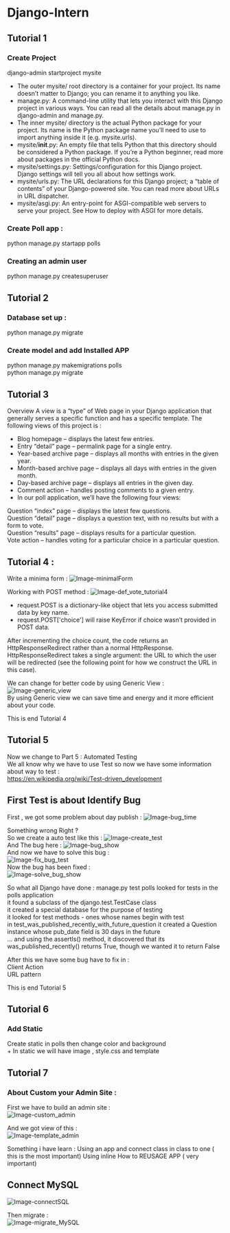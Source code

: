 # Django-Intern
## Tutorial 1 
### Create Project 
django-admin startproject mysite <br>
- The outer mysite/ root directory is a container for your project. Its name doesn’t matter to Django; you can rename it to anything you like. <br>
- manage.py: A command-line utility that lets you interact with this Django project in various ways. You can read all the details about manage.py in django-admin and manage.py. <br>
- The inner mysite/ directory is the actual Python package for your project. Its name is the Python package name you’ll need to use to import anything inside it (e.g. mysite.urls). <br>
- mysite/__init__.py: An empty file that tells Python that this directory should be considered a Python package. If you’re a Python beginner, read more about packages in the official Python docs. <br>
- mysite/settings.py: Settings/configuration for this Django project. Django settings will tell you all about how settings work. <br>
- mysite/urls.py: The URL declarations for this Django project; a “table of contents” of your Django-powered site. You can read more about URLs in URL dispatcher. <br>
- mysite/asgi.py: An entry-point for ASGI-compatible web servers to serve your project. See How to deploy with ASGI for more details. <br>

### Create Poll app : 
python manage.py startapp polls <br>
### Creating an admin user
python manage.py createsuperuser

## Tutorial 2
### Database set up : 
python manage.py migrate <br>

### Create model and add Installed APP
python manage.py makemigrations polls <br>
python manage.py migrate <br>

## Tutorial 3
Overview
A view is a “type” of Web page in your Django application that generally serves a specific function and has a specific template. The following views of this project is :

- Blog homepage – displays the latest few entries. <br>
- Entry “detail” page – permalink page for a single entry. <br>
- Year-based archive page – displays all months with entries in the given year.<br>
- Month-based archive page – displays all days with entries in the given month.<br>
- Day-based archive page – displays all entries in the given day.<br>
- Comment action – handles posting comments to a given entry.<br>
- In our poll application, we’ll have the following four views:<br>

Question “index” page – displays the latest few questions.<br>
Question “detail” page – displays a question text, with no results but with a form to vote.<br>
Question “results” page – displays results for a particular question.<br>
Vote action – handles voting for a particular choice in a particular question.<br>

## Tutorial 4 : 

Write a minima form : 
![Image-minimalForm](image/minimal_form.PNG)

Working with POST method : 
![Image-def_vote_tutorial4](image/def_vote_tutorial4.PNG)

- request.POST is a dictionary-like object that lets you access submitted data by key name. <br>
- request.POST['choice'] will raise KeyError if choice wasn’t provided in POST data. <br>

After incrementing the choice count, the code returns an HttpResponseRedirect rather than a normal HttpResponse. HttpResponseRedirect takes a single argument: the URL to which the user will be redirected (see the following point for how we construct the URL in this case). 

We can change for better code by using Generic View : <br> 
![Image-generic_view](image/generic_view_code.PNG) <br> 
By using Generic view we can save time and energy and it more efficient about your code. 

This is end Tutorial 4 

## Tutorial 5
Now we change to Part 5 : Automated Testing  <br>
We all know why we have to use Test so now we have some information about way to test :<br>
https://en.wikipedia.org/wiki/Test-driven_development <br>

## First Test is about Identify Bug
First , we got some problem about day publish : 
![Image-bug_time](image/bug_time_Tutorial_5.PNG) <br> 

Something wrong Right ? <br>
So we create a auto test like this : 
![Image-create_test](image/create_test.PNG) <br> 
And The bug here : 
![Image-bug_show](image/bug_show.PNG) <br> 
And now we have to solve this bug : <br>
![Image-fix_bug_test](image/fix_bug_test.PNG) <br> 
Now the bug has been fixed : <br>
![Image-solve_bug_show](image/solve_bug_show.PNG) <br> 

So what all Django have done : 
    manage.py test polls looked for tests in the polls application <br>
    it found a subclass of the django.test.TestCase class <br>
    it created a special database for the purpose of testing <br>
    it looked for test methods - ones whose names begin with test <br>
    in test_was_published_recently_with_future_question it created a Question instance whose pub_date field is 30 days in the future <br>
    … and using the assertIs() method, it discovered that its was_published_recently() returns True, though we wanted it to return False <br>

After this we have some bug have to fix in : <br>
    Client Action <br>
    URL pattern <br>

This is end Tutorial 5 

## Tutorial 6
### Add Static 
Create static in polls then change color and background  <br>
    + In static we will have image , style.css and template

## Tutorial 7 
### About Custom your Admin Site : 

First we have to build an admin site : <br>
![Image-custom_admin](image/custom_admin.PNG) <br> 

And we got view of this : <br>
![Image-template_admin](image/template_admin.PNG) <br> 

Something i have learn : 
    Using an app and connect class in class to one ( this is the most important)
    Using inline
    How to REUSAGE APP ( very important)

## Connect MySQL 
![Image-connectSQL](image/connectSQL.PNG) <br> 

Then migrate : <br>
![Image-migrate_MySQL](image/migrate_MySQL.PNG) <br> 


